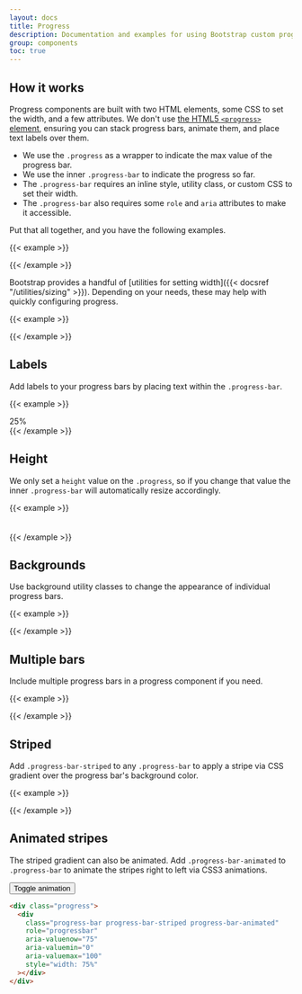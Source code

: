 ```yaml
---
layout: docs
title: Progress
description: Documentation and examples for using Bootstrap custom progress bars featuring support for stacked bars, animated backgrounds, and text labels.
group: components
toc: true
---
```


## How it works

Progress components are built with two HTML elements, some CSS to set the width, and a few attributes. We don't use [the HTML5 `<progress>` element](https://developer.mozilla.org/en-US/docs/Web/HTML/Element/progress), ensuring you can stack progress bars, animate them, and place text labels over them.

- We use the `.progress` as a wrapper to indicate the max value of the progress bar.
- We use the inner `.progress-bar` to indicate the progress so far.
- The `.progress-bar` requires an inline style, utility class, or custom CSS to set their width.
- The `.progress-bar` also requires some `role` and `aria` attributes to make it accessible.

Put that all together, and you have the following examples.

{{< example >}}

<div class="progress">
  <div class="progress-bar" role="progressbar" aria-valuenow="0" aria-valuemin="0" aria-valuemax="100"></div>
</div>
<div class="progress">
  <div class="progress-bar" role="progressbar" style="width: 25%" aria-valuenow="25" aria-valuemin="0" aria-valuemax="100"></div>
</div>
<div class="progress">
  <div class="progress-bar" role="progressbar" style="width: 50%" aria-valuenow="50" aria-valuemin="0" aria-valuemax="100"></div>
</div>
<div class="progress">
  <div class="progress-bar" role="progressbar" style="width: 75%" aria-valuenow="75" aria-valuemin="0" aria-valuemax="100"></div>
</div>
<div class="progress">
  <div class="progress-bar" role="progressbar" style="width: 100%" aria-valuenow="100" aria-valuemin="0" aria-valuemax="100"></div>
</div>
{{< /example >}}

Bootstrap provides a handful of [utilities for setting width]({{< docsref "/utilities/sizing" >}}). Depending on your needs, these may help with quickly configuring progress.

{{< example >}}

<div class="progress">
  <div class="progress-bar w-75" role="progressbar" aria-valuenow="75" aria-valuemin="0" aria-valuemax="100"></div>
</div>
{{< /example >}}

## Labels

Add labels to your progress bars by placing text within the `.progress-bar`.

{{< example >}}

<div class="progress">
  <div class="progress-bar" role="progressbar" style="width: 25%;" aria-valuenow="25" aria-valuemin="0" aria-valuemax="100">25%</div>
</div>
{{< /example >}}

## Height

We only set a `height` value on the `.progress`, so if you change that value the inner `.progress-bar` will automatically resize accordingly.

{{< example >}}

<div class="progress" style="height: 1px;">
  <div class="progress-bar" role="progressbar" style="width: 25%;" aria-valuenow="25" aria-valuemin="0" aria-valuemax="100"></div>
</div>
<div class="progress" style="height: 20px;">
  <div class="progress-bar" role="progressbar" style="width: 25%;" aria-valuenow="25" aria-valuemin="0" aria-valuemax="100"></div>
</div>
{{< /example >}}

## Backgrounds

Use background utility classes to change the appearance of individual progress bars.

{{< example >}}

<div class="progress">
  <div class="progress-bar bg-success" role="progressbar" style="width: 25%" aria-valuenow="25" aria-valuemin="0" aria-valuemax="100"></div>
</div>
<div class="progress">
  <div class="progress-bar bg-info" role="progressbar" style="width: 50%" aria-valuenow="50" aria-valuemin="0" aria-valuemax="100"></div>
</div>
<div class="progress">
  <div class="progress-bar bg-warning" role="progressbar" style="width: 75%" aria-valuenow="75" aria-valuemin="0" aria-valuemax="100"></div>
</div>
<div class="progress">
  <div class="progress-bar bg-danger" role="progressbar" style="width: 100%" aria-valuenow="100" aria-valuemin="0" aria-valuemax="100"></div>
</div>
{{< /example >}}

## Multiple bars

Include multiple progress bars in a progress component if you need.

{{< example >}}

<div class="progress">
  <div class="progress-bar" role="progressbar" style="width: 15%" aria-valuenow="15" aria-valuemin="0" aria-valuemax="100"></div>
  <div class="progress-bar bg-success" role="progressbar" style="width: 30%" aria-valuenow="30" aria-valuemin="0" aria-valuemax="100"></div>
  <div class="progress-bar bg-info" role="progressbar" style="width: 20%" aria-valuenow="20" aria-valuemin="0" aria-valuemax="100"></div>
</div>
{{< /example >}}

## Striped

Add `.progress-bar-striped` to any `.progress-bar` to apply a stripe via CSS gradient over the progress bar's background color.

{{< example >}}

<div class="progress">
  <div class="progress-bar progress-bar-striped" role="progressbar" style="width: 10%" aria-valuenow="10" aria-valuemin="0" aria-valuemax="100"></div>
</div>
<div class="progress">
  <div class="progress-bar progress-bar-striped bg-success" role="progressbar" style="width: 25%" aria-valuenow="25" aria-valuemin="0" aria-valuemax="100"></div>
</div>
<div class="progress">
  <div class="progress-bar progress-bar-striped bg-info" role="progressbar" style="width: 50%" aria-valuenow="50" aria-valuemin="0" aria-valuemax="100"></div>
</div>
<div class="progress">
  <div class="progress-bar progress-bar-striped bg-warning" role="progressbar" style="width: 75%" aria-valuenow="75" aria-valuemin="0" aria-valuemax="100"></div>
</div>
<div class="progress">
  <div class="progress-bar progress-bar-striped bg-danger" role="progressbar" style="width: 100%" aria-valuenow="100" aria-valuemin="0" aria-valuemax="100"></div>
</div>
{{< /example >}}

## Animated stripes

The striped gradient can also be animated. Add `.progress-bar-animated` to `.progress-bar` to animate the stripes right to left via CSS3 animations.

<div class="bd-example">
  <div class="progress">
    <div class="progress-bar progress-bar-striped" role="progressbar" aria-valuenow="75" aria-valuemin="0" aria-valuemax="100" style="width: 75%"></div>
  </div>
  <button type="button" class="btn btn-secondary mt-3" data-bs-toggle="button" id="btnToggleAnimatedProgress" aria-pressed="false" autocomplete="off">
    Toggle animation
  </button>
</div>

```html
<div class="progress">
  <div
    class="progress-bar progress-bar-striped progress-bar-animated"
    role="progressbar"
    aria-valuenow="75"
    aria-valuemin="0"
    aria-valuemax="100"
    style="width: 75%"
  ></div>
</div>
```
